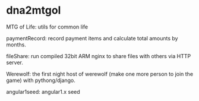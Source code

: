 # dna2mtgol
MTG of Life: utils for common life

paymentRecord:
record payment items and calculate total amounts by months.

fileShare:
run compiled 32bit ARM nginx to share files with others via HTTP server.

Werewolf:
the first night host of werewolf (make one more person to join the game) with pythong/django.

angular1seed:
angular1.x seed
